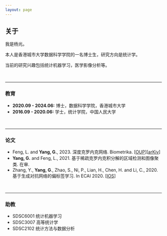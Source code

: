 ```yaml
---
layout: page
---
```


## 关于

我是杨光。

本人是香港城市大学数据科学学院的一名博士生，研究方向是统计学。

当前的研究兴趣包括统计机器学习，医学影像分析等。

<br>

---

### 教育
- **2020.09 - 2024.06:** 博士，数据科学学院，香港城市大学
- **2016.09 - 2020.06:** 学士，统计学院，中国人民大学

<br>

---

### 论文

- Feng, L. and **Yang, G.**, 2023. 深度克罗内克网络. Biometrika. [[OUP](https://doi.org/10.1093/biomet/asad049)][[arKiv](https://arxiv.org/abs/2210.13327)]
- **Yang, G.** and Feng, L., 2021. 基于稀疏克罗内克积分解的区域检测和图像聚类. 在审.
- Zhang, Y., **Yang, G**., Zhao, S., Ni, P., Lian, H., Chen, H. and Li, C., 2020. 基于生成对抗网络的偏标签学习. In ECAI 2020. [[IOS](https://ebooks.iospress.nl/doi/10.3233/FAIA200279)]

<br>

---

### 助教

- SDSC6001 统计机器学习
- SDSC3007 高等统计学
- SDSC2102 统计方法与数据分析

<br>
